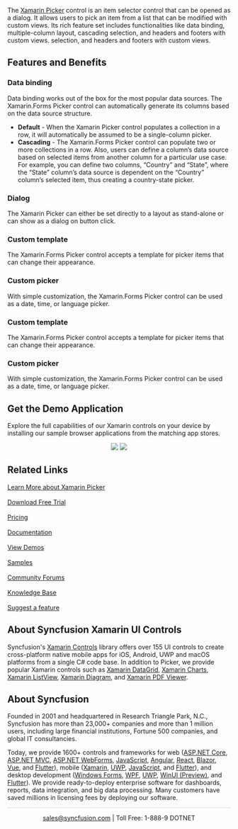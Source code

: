 The [Xamarin Picker](https://www.syncfusion.com/xamarin-ui-controls/xamarin-picker?utm_source=github&utm_medium=listing&utm_campaign=xamarin-picker-github-samples) control is an item selector control that can be opened as a dialog. It allows users to pick an item from a list that can be modified with custom views. Its rich feature set includes functionalities like data binding, multiple-column layout, cascading selection, and headers and footers with custom views.
selection, and headers and footers with custom views.

## Features and Benefits

### Data binding
Data binding works out of the box for the most popular data sources. The Xamarin.Forms Picker control can automatically generate its columns based on the data source structure.
* **Default** - When the Xamarin Picker control populates a collection in a row, it will automatically be assumed to be a single-column picker.
* **Cascading** - The Xamarin.Forms Picker control can populate two or more collections in a row. Also, users can define a column’s data source based on selected items from another column for a particular use case. For example, you can define two columns, “Country” and “State”, where the “State” column’s data source is dependent on the “Country” column’s selected item, thus creating a country-state picker.

### Dialog
The Xamarin Picker can either be set directly to a layout as stand-alone or can show as a dialog on button click.

### Custom template
The Xamarin.Forms Picker control accepts a template for picker items that can change their appearance.

### Custom picker
With simple customization, the Xamarin.Forms Picker control can be used as a date, time, or language picker.

### Custom template
The Xamarin.Forms Picker control accepts a template for picker items that can change their appearance.

### Custom picker
With simple customization, the Xamarin.Forms Picker control can be used as a date, time, or language picker.

## Get the Demo Application 
Explore the full capabilities of our Xamarin controls on your device by installing our sample browser applications from the matching app stores.

<p align="center">
 <a href="https://play.google.com/store/apps/details?id=com.syncfusion.samplebrowser"><img src="https://cdn.syncfusion.com/visual-studio-market/xamarin/badges/google_play_2x.png"/></a>
            <a href="https://www.microsoft.com/en-us/p/syncfusion-essential-studio-for-xamarin/9nn069tldzf4"><img src="https://cdn.syncfusion.com/visual-studio-market/xamarin/badges/microsoft_2x.png"/></a>
</p>

## Related Links

[Learn More about Xamarin Picker](https://www.syncfusion.com/xamarin-ui-controls/xamarin-picker?utm_source=github&utm_medium=listing&utm_campaign=xamarin-picker-github-samples)<br/><br/>
[Download Free Trial](https://www.syncfusion.com/downloads/xamarin?utm_source=github&utm_medium=listing&utm_campaign=xamarin-picker-github-samples)<br/><br/>
[Pricing](https://www.syncfusion.com/sales/products/xamarin?utm_source=github&utm_medium=listing&utm_campaign=xamarin-picker-github-samples)<br/><br/>
[Documentation](https://help.syncfusion.com/xamarin/picker/overview?utm_source=github&utm_medium=listing&utm_campaign=xamarin-picker-github-samples)<br/><br/>
[View Demos](https://www.syncfusion.com/demos/xamarin?utm_source=github&utm_medium=listing&utm_campaign=xamarin-picker-github-samples)<br/><br/>
[Samples](https://github.com/syncfusion/xamarin-demos?utm_source=github&utm_medium=listing&utm_campaign=xamarin-picker-github-samples)<br/><br/>
[Community Forums](https://www.syncfusion.com/forums/xamarin.forms?utm_source=github&utm_medium=listing&utm_campaign=xamarin-picker-github-samples)<br/><br/>
[Knowledge Base](https://www.syncfusion.com/kb/xamarin.forms/picker?utm_source=github&utm_medium=listing&utm_campaign=xamarin-picker-github-samples)<br/><br/>
[Suggest a feature](https://www.syncfusion.com/feedback/xamarin-forms?utm_source=github&utm_medium=listing&utm_campaign=xamarin-picker-github-samples)

## About Syncfusion Xamarin UI Controls
Syncfusion's [Xamarin Controls](https://www.syncfusion.com/xamarin-ui-controls?utm_source=github&utm_medium=listing&utm_campaign=xamarin-picker-github-samples) library offers over 155 UI controls to create cross-platform native mobile apps for iOS, Android, UWP and macOS platforms from a single C# code base. In addition to Picker, we provide popular Xamarin controls such as [Xamarin DataGrid](https://www.syncfusion.com/xamarin-ui-controls/xamarin-datagrid?utm_source=github&utm_medium=listing&utm_campaign=xamarin-picker-github-samples), [Xamarin Charts](https://www.syncfusion.com/xamarin-ui-controls/xamarin-charts?utm_source=github&utm_medium=listing&utm_campaign=xamarin-picker-github-samples),
[Xamarin ListView](https://www.syncfusion.com/xamarin-ui-controls/xamarin-listview?utm_source=github&utm_medium=listing&utm_campaign=xamarin-picker-github-samples), [Xamarin Diagram](https://www.syncfusion.com/xamarin-ui-controls/xamarin-diagram?utm_source=github&utm_medium=listing&utm_campaign=xamarin-picker-github-samples), and [Xamarin PDF Viewer](https://www.syncfusion.com/xamarin-ui-controls/xamarin-pdf-viewer?utm_source=github&utm_medium=listing&utm_campaign=xamarin-picker-github-samples).

## About Syncfusion

Founded in 2001 and headquartered in Research Triangle Park, N.C., Syncfusion has more than 23,000+ companies and more than 1 million users, including large financial institutions, Fortune 500 companies, and global IT consultancies.

Today, we provide 1600+ controls and frameworks for web ([ASP.NET Core](https://www.syncfusion.com/aspnet-core-ui-controls?utm_source=github&utm_medium=listing&utm_campaign=xamarin-picker-github-samples), [ASP.NET MVC](https://www.syncfusion.com/aspnet-mvc-ui-controls?utm_source=github&utm_medium=listing&utm_campaign=xamarin-picker-github-samples), [ASP.NET WebForms](https://www.syncfusion.com/jquery/aspnet-webforms-ui-controls?utm_source=github&utm_medium=listing&utm_campaign=xamarin-picker-github-samples), [JavaScript](https://www.syncfusion.com/javascript-ui-controls?utm_source=github&utm_medium=listing&utm_campaign=xamarin-picker-github-samples), [Angular](https://www.syncfusion.com/angular-ui-components?utm_source=github&utm_medium=listing&utm_campaign=xamarin-picker-github-samples), [React](https://www.syncfusion.com/react-ui-components?utm_source=github&utm_medium=listing&utm_campaign=xamarin-picker-github-samples), [Blazor](https://www.syncfusion.com/blazor-components?utm_source=github&utm_medium=listing&utm_campaign=xamarin-picker-github-samples), [Vue](https://www.syncfusion.com/vue-ui-components?utm_source=github&utm_medium=listing&utm_campaign=xamarin-picker-github-samples), and [Flutter](https://www.syncfusion.com/flutter-widgets?utm_source=github&utm_medium=listing&utm_campaign=xamarin-picker-github-samples)), mobile ([Xamarin](https://www.syncfusion.com/xamarin-ui-controls?utm_source=github&utm_medium=listing&utm_campaign=xamarin-picker-github-samples), [UWP](https://www.syncfusion.com/uwp-ui-controls?utm_source=github&utm_medium=listing&utm_campaign=xamarin-picker-github-samples), [JavaScript](https://www.syncfusion.com/javascript-ui-controls?utm_source=github&utm_medium=listing&utm_campaign=xamarin-picker-github-samples), and [Flutter](https://www.syncfusion.com/flutter-widgets?utm_source=github&utm_medium=listing&utm_campaign=xamarin-picker-github-samples)), and desktop development ([Windows Forms](https://www.syncfusion.com/winforms-ui-controls?utm_source=github&utm_medium=listing&utm_campaign=xamarin-picker-github-samples), [WPF](https://www.syncfusion.com/wpf-ui-controls?utm_source=github&utm_medium=listing&utm_campaign=xamarin-picker-github-samples), [UWP](https://www.syncfusion.com/uwp-ui-controls?utm_source=github&utm_medium=listing&utm_campaign=xamarin-picker-github-samples), [WinUI (Preview)](https://www.syncfusion.com/winui-controls?utm_source=github&utm_medium=listing&utm_campaign=xamarin-picker-github-samples), and [Flutter](https://www.syncfusion.com/flutter-widgets?utm_source=github&utm_medium=listing&utm_campaign=xamarin-picker-github-samples)). We provide ready-to-deploy enterprise software for dashboards, reports, data integration, and big data processing. Many customers have saved millions in licensing fees by deploying our software.

<hr style="height:0.3px;border:none;color:lightgrey;background-color:lightgrey;" />

<p align="center">
  <a href="mailto:sales@syncfusion.com?Subject=Syncfusion Xamarin Picker - Github Sample" target="_top">sales@syncfusion.com</a> | Toll Free: 1-888-9 DOTNET <br>
</p>
